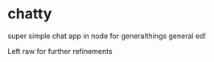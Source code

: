 chatty
======

super simple chat app in node for generalthings general ed!

Left raw for further refinements
